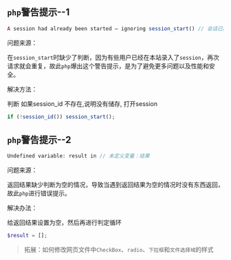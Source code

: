 ## `php`警告提示--1

```php
A session had already been started – ignoring session_start() // 会话已启动
```

问题来源：

在`session_start`时缺少了判断，因为有些用户已经在本站录入了`session`，再次请求就会重复，故此`php`爆出这个警告提示，是为了避免更多问题以及性能和安全。

解决方法：

判断 如果session_id 不存在,说明没有储存, 打开session

```php
if (!session_id()) session_start(); 
```



## `php`警告提示--2

```php
Undefined variable: result in // 未定义变量：结果
```

问题来源：

返回结果缺少判断为空的情况，导致当遇到返回结果为空的情况时没有东西返回，故此`php`进行错误提示。

解决办法：

给返回结果设置为空，然后再进行判定循环

```php
$result = [];
```





> 拓展：如何修改网页文件中`CheckBox`、`radio`、`下拉框`和`文件选择域`的样式